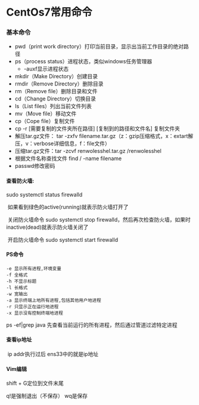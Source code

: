 # CentOs7常用命令

###  基本命令

- pwd（print work directory）打印当前目录，显示出当前工作目录的绝对路径
- ps（process status）进程状态，类似windows任务管理器
  - -auxf显示进程状态
- mkdir（Make Directory）创建目录
- rmdir（Remove Directory）删除目录
- rm（Remove file）删除目录和文件
- cd（Change Directory）切换目录
- ls（List files）列出当前文件列表
- mv（Move file）移动文件
- cp（Cope file）复制文件
- cp -r [需要复制的文件夹所在路径] [复制到的路径和文件名]        复制文件夹
- 解压tar.gz文件： tar -zxfv filename.tar.gz（z：gzip压缩格式，x：extart解压，v：verbose详细信息，f：file文件）
- 压缩tar.gz文件：tar -zcvf renwolesshel.tar.gz /renwolesshel
- 根据文件名称查找文件  find / -name filename
- passwd修改密码



#### 查看防火墙:

sudo systemctl status firewalld

​	如果看到绿色的active(running)就表示防火墙打开了

​	关闭防火墙命令 sudo systemctl stop firewalld，然后再次检查防火墙，如果时inactive(dead)就表示防火墙关闭了

​	开启防火墙命令 sudo systemctl start firewalld 



#### PS命令

```
-e 显示所有进程,环境变量
-f 全格式
-h 不显示标题
-l 长格式
-w 宽输出
-a 显示终端上地所有进程,包括其他用户地进程
-r 只显示正在运行地进程
-x 显示没有控制终端地进程
```

ps -ef|grep java 先查看当前运行的所有进程，然后通过管道过滤特定进程

#### 查看ip地址

​	ip addr执行过后 ens33中的就是ip地址



#### Vim编辑

shift + G定位到文件末尾

q!是强制退出（不保存） wq是保存
